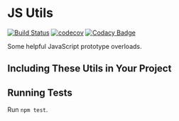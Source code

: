 # JS Utils
[![Build Status](https://travis-ci.org/sumnerevans/js-utils.svg?branch=master)](https://travis-ci.org/sumnerevans/js-utils)
[![codecov](https://codecov.io/gh/sumnerevans/js-utils/branch/master/graph/badge.svg)](https://codecov.io/gh/sumnerevans/js-utils)
[![Codacy Badge](https://api.codacy.com/project/badge/Grade/2b2d33bed9894c419cd9a64b5cf1fa47)](https://www.codacy.com/app/sumnerevans/js-utils?utm_source=github.com&amp;utm_medium=referral&amp;utm_content=sumnerevans/js-utils&amp;utm_campaign=Badge_Grade)

Some helpful JavaScript prototype overloads.

## Including These Utils in Your Project


## Running Tests
Run `npm test`.
